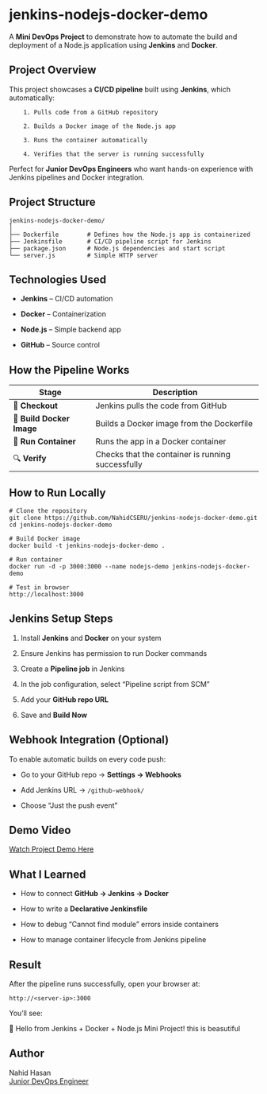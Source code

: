 # jenkins-nodejs-docker-demo

A **Mini DevOps Project** to demonstrate how to automate the build and deployment of a Node.js application using **Jenkins** and **Docker**.

## Project Overview

This project showcases a **CI/CD pipeline** built using **Jenkins**, which automatically:

        1. Pulls code from a GitHub repository

        2. Builds a Docker image of the Node.js app

        3. Runs the container automatically

        4. Verifies that the server is running successfully

Perfect for **Junior DevOps Engineers** who want hands-on experience with Jenkins pipelines and Docker integration.

## Project Structure
```
jenkins-nodejs-docker-demo/
│
├── Dockerfile        # Defines how the Node.js app is containerized
├── Jenkinsfile       # CI/CD pipeline script for Jenkins
├── package.json      # Node.js dependencies and start script
└── server.js         # Simple HTTP server
```

## Technologies Used

- **Jenkins** – CI/CD automation

- **Docker** – Containerization

- **Node.js** – Simple backend app

- **GitHub** – Source control

## How the Pipeline Works
| Stage                     | Description                                       |
| ------------------------- | ------------------------------------------------- |
| 🧩 **Checkout**           | Jenkins pulls the code from GitHub                |
| 🐳 **Build Docker Image** | Builds a Docker image from the Dockerfile         |
| 🧱 **Run Container**      | Runs the app in a Docker container                |
| 🔍 **Verify**             | Checks that the container is running successfully |

## How to Run Locally
```
# Clone the repository
git clone https://github.com/NahidCSERU/jenkins-nodejs-docker-demo.git
cd jenkins-nodejs-docker-demo

# Build Docker image
docker build -t jenkins-nodejs-docker-demo .

# Run container
docker run -d -p 3000:3000 --name nodejs-demo jenkins-nodejs-docker-demo

# Test in browser
http://localhost:3000
```
## Jenkins Setup Steps

1. Install **Jenkins** and **Docker** on your system

2. Ensure Jenkins has permission to run Docker commands

3. Create a **Pipeline job** in Jenkins

4. In the job configuration, select “Pipeline script from SCM”

5. Add your **GitHub repo URL**

6. Save and **Build Now**

## Webhook Integration (Optional)

To enable automatic builds on every code push:

- Go to your GitHub repo → **Settings → Webhooks**

- Add Jenkins URL → `/github-webhook/`

- Choose “Just the push event”

## Demo Video

[Watch Project Demo Here](https://youtu.be/5Ot-6PS233E)


## What I Learned

- How to connect **GitHub → Jenkins → Docker**

- How to write a **Declarative Jenkinsfile**

- How to debug “Cannot find module” errors inside containers

- How to manage container lifecycle from Jenkins pipeline

## Result

After the pipeline runs successfully, open your browser at:
```
http://<server-ip>:3000
```

You’ll see:

🚀 Hello from Jenkins + Docker + Node.js Mini Project! this is beasutiful

## Author
Nahid Hasan  
[Junior DevOps Engineer](https://www.linkedin.com/in/nahiddevops/)